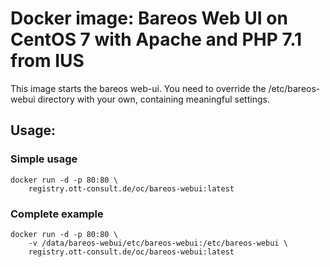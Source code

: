 # Docker image: Bareos Web UI on CentOS 7 with Apache and PHP 7.1 from IUS
This image starts the bareos web-ui. You need to override the /etc/bareos-webui
directory with your own, containing meaningful settings.

## Usage:
### Simple usage
```
docker run -d -p 80:80 \
    registry.ott-consult.de/oc/bareos-webui:latest
```

### Complete example
```
docker run -d -p 80:80 \
    -v /data/bareos-webui/etc/bareos-webui:/etc/bareos-webui \
    registry.ott-consult.de/oc/bareos-webui:latest
```
